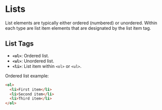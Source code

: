 # Lists

List elements are typically either ordered (numbered) or unordered. Within each type are list item elements that are designated by the list item tag.

## List Tags

- **`<ol>`**: Ordered list.
- **`<ul>`**: Unordered list.
- **`<li>`**: List item within `<ol>` or `<ul>`.

Ordered list example:

```html
<ol>
  <li>First item</li>
  <li>Second item</li>
  <li>Third item</li>
</ol>
```
